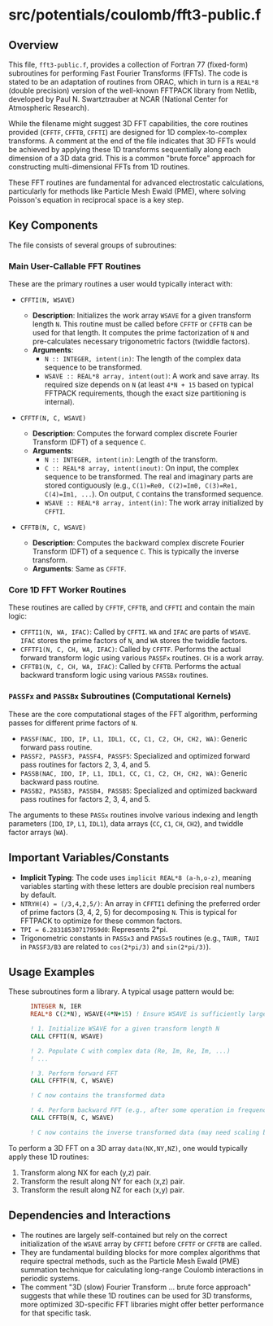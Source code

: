 # src/potentials/coulomb/fft3-public.f

## Overview

This file, `fft3-public.f`, provides a collection of Fortran 77 (fixed-form) subroutines for performing Fast Fourier Transforms (FFTs). The code is stated to be an adaptation of routines from ORAC, which in turn is a `REAL*8` (double precision) version of the well-known FFTPACK library from Netlib, developed by Paul N. Swartztrauber at NCAR (National Center for Atmospheric Research).

While the filename might suggest 3D FFT capabilities, the core routines provided (`CFFTF`, `CFFTB`, `CFFTI`) are designed for 1D complex-to-complex transforms. A comment at the end of the file indicates that 3D FFTs would be achieved by applying these 1D transforms sequentially along each dimension of a 3D data grid. This is a common "brute force" approach for constructing multi-dimensional FFTs from 1D routines.

These FFT routines are fundamental for advanced electrostatic calculations, particularly for methods like Particle Mesh Ewald (PME), where solving Poisson's equation in reciprocal space is a key step.

## Key Components

The file consists of several groups of subroutines:

### Main User-Callable FFT Routines

These are the primary routines a user would typically interact with:

*   `CFFTI(N, WSAVE)`
    *   **Description**: Initializes the work array `WSAVE` for a given transform length `N`. This routine must be called before `CFFTF` or `CFFTB` can be used for that length. It computes the prime factorization of `N` and pre-calculates necessary trigonometric factors (twiddle factors).
    *   **Arguments**:
        *   `N :: INTEGER, intent(in)`: The length of the complex data sequence to be transformed.
        *   `WSAVE :: REAL*8 array, intent(out)`: A work and save array. Its required size depends on `N` (at least `4*N + 15` based on typical FFTPACK requirements, though the exact size partitioning is internal).

*   `CFFTF(N, C, WSAVE)`
    *   **Description**: Computes the forward complex discrete Fourier Transform (DFT) of a sequence `C`.
    *   **Arguments**:
        *   `N :: INTEGER, intent(in)`: Length of the transform.
        *   `C :: REAL*8 array, intent(inout)`: On input, the complex sequence to be transformed. The real and imaginary parts are stored contiguously (e.g., `C(1)=Re0, C(2)=Im0, C(3)=Re1, C(4)=Im1, ...`). On output, `C` contains the transformed sequence.
        *   `WSAVE :: REAL*8 array, intent(in)`: The work array initialized by `CFFTI`.

*   `CFFTB(N, C, WSAVE)`
    *   **Description**: Computes the backward complex discrete Fourier Transform (DFT) of a sequence `C`. This is typically the inverse transform.
    *   **Arguments**: Same as `CFFTF`.

### Core 1D FFT Worker Routines

These routines are called by `CFFTF`, `CFFTB`, and `CFFTI` and contain the main logic:

*   `CFFTI1(N, WA, IFAC)`: Called by `CFFTI`. `WA` and `IFAC` are parts of `WSAVE`. `IFAC` stores the prime factors of `N`, and `WA` stores the twiddle factors.
*   `CFFTF1(N, C, CH, WA, IFAC)`: Called by `CFFTF`. Performs the actual forward transform logic using various `PASSFx` routines. `CH` is a work array.
*   `CFFTB1(N, C, CH, WA, IFAC)`: Called by `CFFTB`. Performs the actual backward transform logic using various `PASSBx` routines.

### `PASSFx` and `PASSBx` Subroutines (Computational Kernels)

These are the core computational stages of the FFT algorithm, performing passes for different prime factors of `N`.
*   `PASSF(NAC, IDO, IP, L1, IDL1, CC, C1, C2, CH, CH2, WA)`: Generic forward pass routine.
*   `PASSF2, PASSF3, PASSF4, PASSF5`: Specialized and optimized forward pass routines for factors 2, 3, 4, and 5.
*   `PASSB(NAC, IDO, IP, L1, IDL1, CC, C1, C2, CH, CH2, WA)`: Generic backward pass routine.
*   `PASSB2, PASSB3, PASSB4, PASSB5`: Specialized and optimized backward pass routines for factors 2, 3, 4, and 5.

The arguments to these `PASSx` routines involve various indexing and length parameters (`IDO`, `IP`, `L1`, `IDL1`), data arrays (`CC`, `C1`, `CH`, `CH2`), and twiddle factor arrays (`WA`).

## Important Variables/Constants

*   **Implicit Typing**: The code uses `implicit REAL*8 (a-h,o-z)`, meaning variables starting with these letters are double precision real numbers by default.
*   `NTRYH(4) = (/3,4,2,5/)`: An array in `CFFTI1` defining the preferred order of prime factors (3, 4, 2, 5) for decomposing `N`. This is typical for FFTPACK to optimize for these common factors.
*   `TPI = 6.28318530717959d0`: Represents 2*pi.
*   Trigonometric constants in `PASSx3` and `PASSx5` routines (e.g., `TAUR, TAUI` in `PASSF3/B3` are related to `cos(2*pi/3)` and `sin(2*pi/3)`).

## Usage Examples

These subroutines form a library. A typical usage pattern would be:

```fortran
      INTEGER N, IER
      REAL*8 C(2*N), WSAVE(4*N+15) ! Ensure WSAVE is sufficiently large

      ! 1. Initialize WSAVE for a given transform length N
      CALL CFFTI(N, WSAVE)

      ! 2. Populate C with complex data (Re, Im, Re, Im, ...)
      ! ...

      ! 3. Perform forward FFT
      CALL CFFTF(N, C, WSAVE)

      ! C now contains the transformed data

      ! 4. Perform backward FFT (e.g., after some operation in frequency space)
      CALL CFFTB(N, C, WSAVE)

      ! C now contains the inverse transformed data (may need scaling by 1/N)
```
To perform a 3D FFT on a 3D array `data(NX,NY,NZ)`, one would typically apply these 1D routines:
1.  Transform along NX for each (y,z) pair.
2.  Transform the result along NY for each (x,z) pair.
3.  Transform the result along NZ for each (x,y) pair.

## Dependencies and Interactions

*   The routines are largely self-contained but rely on the correct initialization of the `WSAVE` array by `CFFTI` before `CFFTF` or `CFFTB` are called.
*   They are fundamental building blocks for more complex algorithms that require spectral methods, such as the Particle Mesh Ewald (PME) summation technique for calculating long-range Coulomb interactions in periodic systems.
*   The comment "3D (slow) Fourier Transform ... brute force approach" suggests that while these 1D routines can be used for 3D transforms, more optimized 3D-specific FFT libraries might offer better performance for that specific task.
```
